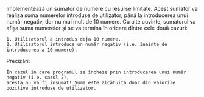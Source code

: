  Implementează un sumator de numere cu resurse limitate. Acest sumator va realiza suma numerelor introduse de utilizator, până la introducerea unui număr negativ, dar nu mai mult de 10 numere. Cu alte cuvinte, sumatorul va afișa suma numerelor și se va termina în oricare dintre cele două cazuri:

    1. Utilizatorul a introdus deja 10 numere.
    2. Utilizatorul introduce un număr negativ (i.e. înainte de introducerea a 10 numere).

Precizări:

    În cazul în care programul se încheie prin introducerea unui număr negativ (i.e. cazul 2),
    acesta nu va fi însumat! Suma este alcătuită doar din valorile pozitive introduse de utilizator.
